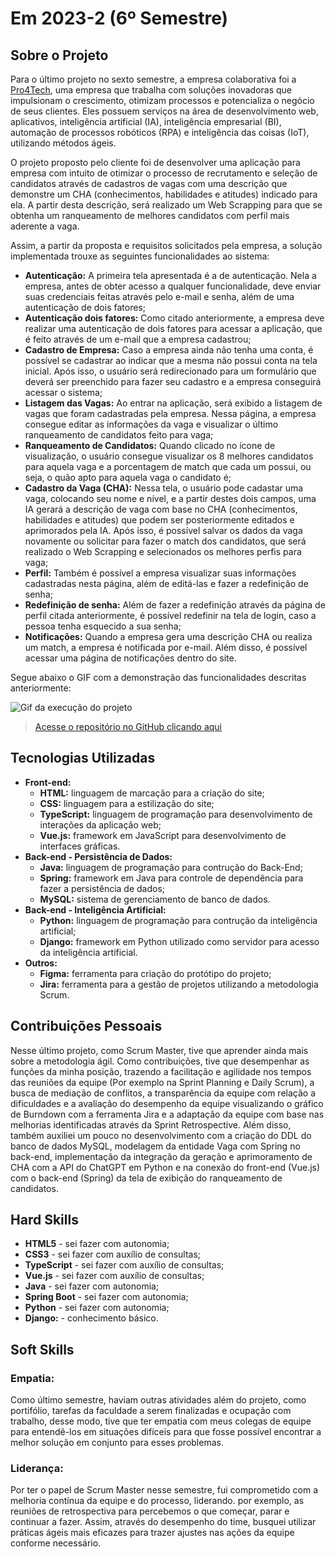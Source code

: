 # Em 2023-2 (6º Semestre)

## Sobre o Projeto

Para o último projeto no sexto semestre, a empresa colaborativa foi a [Pro4Tech](https://www.pro4tech.com.br/), uma empresa que trabalha com soluções inovadoras que impulsionam o crescimento, otimizam processos e potencializa o negócio de seus clientes. Eles possuem serviços na área de desenvolvimento web, aplicativos, inteligência artificial (IA), inteligência empresarial (BI), automação de processos robóticos (RPA) e inteligência das coisas (IoT), utilizando métodos ágeis.

O projeto proposto pelo cliente foi de desenvolver uma aplicação para empresa com intuito de otimizar o processo de recrutamento e seleção de candidatos através de cadastros de vagas com uma descrição que demonstre um CHA (conhecimentos, habilidades e atitudes) indicado para ela. A partir desta descrição, será realizado um Web Scrapping para que se obtenha um ranqueamento de melhores candidatos com perfil mais aderente a vaga.

Assim, a partir da proposta e requisitos solicitados pela empresa, a solução implementada trouxe as seguintes funcionalidades ao sistema:

* **Autenticação:** A primeira tela apresentada é a de autenticação. Nela a empresa, antes de obter acesso a qualquer funcionalidade, deve enviar suas credenciais feitas através pelo e-mail e senha, além de uma autenticação de dois fatores;
* **Autenticação dois fatores:** Como citado anteriormente, a empresa deve realizar uma autenticação de dois fatores para acessar a aplicação, que é feito através de um e-mail que a empresa cadastrou; 
* **Cadastro de Empresa:** Caso a empresa ainda não tenha uma conta, é possível se cadastrar ao indicar que a mesma não possui conta na tela inicial. Após isso, o usuário será redirecionado para um formulário que deverá ser preenchido para fazer seu cadastro e a empresa conseguirá acessar o sistema;
* **Listagem das Vagas:** Ao entrar na aplicação, será exibido a listagem de vagas que foram cadastradas pela empresa. Nessa página, a empresa consegue editar as informações da vaga e visualizar o último ranqueamento de candidatos feito para vaga;
* **Ranqueamento de Candidatos:** Quando clicado no ícone de visualização, o usuário consegue visualizar os 8 melhores candidatos para aquela vaga e a porcentagem de match que cada um possui, ou seja, o quão apto para aquela vaga o candidato é; 
* **Cadastro da Vaga (CHA):** Nessa tela, o usuário pode cadastar uma vaga, colocando seu nome e nível, e a partir destes dois campos, uma IA gerará a descrição de vaga com base no CHA (conhecimentos, habilidades e atitudes) que podem ser posteriormente editados e aprimorados pela IA. Após isso, é possível salvar os dados da vaga novamente ou solicitar para fazer o match dos candidatos, que será realizado o Web Scrapping e selecionados os melhores perfis para vaga;
* **Perfil:** Também é possível a empresa visualizar suas informações cadastradas nesta página, além de editá-las e fazer a redefinição de senha;
* **Redefinição de senha:** Além de fazer a redefinição através da página de perfil citada anteriormente, é possível redefinir na tela de login, caso a pessoa tenha esquecido a sua senha;
* **Notificações:** Quando a empresa gera uma descrição CHA ou realiza um match, a empresa é notificada por e-mail. Além disso, é possível acessar uma página de notificações dentro do site.

Segue abaixo o GIF com a demonstração das funcionalidades descritas anteriormente:

![Gif da execução do projeto](../img/6-semestre.gif)

> [Acesse o repositório no GitHub clicando aqui](https://github.com/Inodevs-6/Inodevs-doc)

## Tecnologias Utilizadas

* **Front-end:** 
    - **HTML:** linguagem de marcação para a criação do site;
    - **CSS:** linguagem para a estilização do site;
    - **TypeScript:** linguagem de programação para desenvolvimento de interações da aplicação web;
    - **Vue.js:** framework em JavaScript para desenvolvimento de interfaces gráficas.
* **Back-end - Persistência de Dados:** 
    - **Java:** linguagem de programação para contrução do Back-End;
    - **Spring:** framework em Java para controle de dependência para fazer a persistência de dados;
    - **MySQL:** sistema de gerenciamento de banco de dados.
* **Back-end - Inteligência Artificial:** 
    - **Python:** linguagem de programação para contrução da inteligência artificial;
    - **Django:** framework em Python utilizado como servidor para acesso da inteligência artificial.
* **Outros:** 
    - **Figma:** ferramenta para criação do protótipo do projeto;
    - **Jira:** ferramenta para a gestão de projetos utilizando a metodologia Scrum.

## Contribuições Pessoais

Nesse último projeto, como Scrum Master, tive que aprender ainda mais sobre a metodologia ágil. Como contribuições, tive que desempenhar as funções da minha posição, trazendo a facilitação e agilidade nos tempos das reuniões da equipe (Por exemplo na Sprint Planning e Daily Scrum), a busca de mediação de conflitos, a transparência da equipe com relação a dificuldades e a avaliação do desempenho da equipe visualizando o gráfico de Burndown com a ferramenta Jira e a adaptação da equipe com base nas melhorias identificadas através da Sprint Retrospective. Além disso, também auxiliei um pouco no desenvolvimento com a criação do DDL do banco de dados MySQL, modelagem da entidade Vaga com Spring no back-end, implementação da integração da geração e aprimoramento de CHA com a API do ChatGPT em Python e na conexão do front-end (Vue.js) com o back-end (Spring) da tela de exibição do ranqueamento de candidatos.

## Hard Skills

* **HTML5** - sei fazer com autonomia;
* **CSS3** - sei fazer com auxílio de consultas;
* **TypeScript** - sei fazer com auxílio de consultas;
* **Vue.js** - sei fazer com auxílio de consultas;
* **Java** - sei fazer com autonomia;
* **Spring Boot** - sei fazer com autonomia;
* **Python** - sei fazer com autonomia;
* **Django:** - conhecimento básico.

## Soft Skills

### Empatia:

Como último semestre, haviam outras atividades além do projeto, como portifólio, tarefas da faculdade a serem finalizadas e ocupação com trabalho, desse modo, tive que ter empatia com meus colegas de equipe para entendê-los em situações difíceis para que fosse possível encontrar a melhor solução em conjunto para esses problemas.

### Liderança:

Por ter o papel de Scrum Master nesse semestre, fui comprometido com a melhoria contínua da equipe e do processo, liderando. por exemplo, as reuniões de retrospectiva para percebemos o que começar, parar e continuar a fazer. Assim, através do desempenho do time, busquei utilizar práticas ágeis mais eficazes para trazer ajustes nas ações da equipe conforme necessário.
